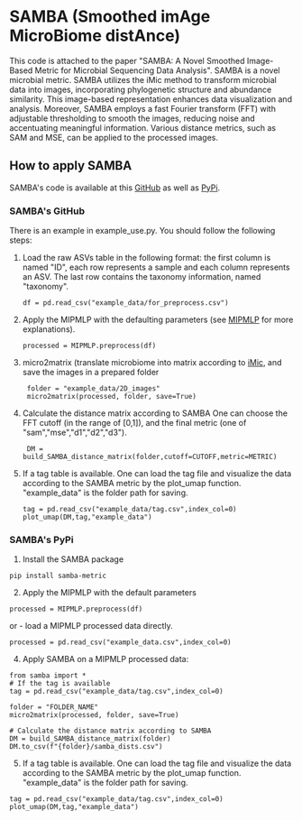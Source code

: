 # SAMBA (Smoothed imAge MicroBiome distAnce)

 This code is attached to the paper "SAMBA: A Novel Smoothed Image-Based Metric for Microbial Sequencing Data Analysis".
 SAMBA is a novel microbial metric. SAMBA utilizes the iMic method to transform microbial data into images, incorporating phylogenetic structure and abundance similarity. 
This image-based representation enhances data visualization and analysis. Moreover, SAMBA employs a fast Fourier transform (FFT) with adjustable thresholding to smooth the images,
reducing noise and accentuating meaningful information. Various distance metrics, such as SAM and MSE, can be applied to the processed images.

## How to apply SAMBA
SAMBA's code is available at this [GitHub](https://github.com/oshritshtossel/SAMBA/new/master?readme=1) as well as [PyPi](https://pypi.org/project/samba-metric/).

### SAMBA's GitHub
There is an example in example_use.py.
You should follow the following steps:
1. Load the raw ASVs table in the following format: the first column is named "ID",
   each row represents a sample and each column represents an ASV. The last row 
   contains the taxonomy information, named "taxonomy".
   
    ```
    df = pd.read_csv("example_data/for_preprocess.csv")
    ```

   
2. Apply the MIPMLP with the defaulting parameters (see [MIPMLP](https://pypi.org/project/MIPMLP/) for more explanations).

    ```
    processed = MIPMLP.preprocess(df)
    ```
    
3. micro2matrix (translate microbiome into matrix according to [iMic](https://doi.org/10.1080/19490976.2023.2224474), and save the images in a prepared folder
   
   ```
    folder = "example_data/2D_images"
    micro2matrix(processed, folder, save=True)
    ```
    
4. Calculate the distance matrix according to SAMBA
   One can choose the FFT cutoff (in the range of [0,1]), and the final metric (one of "sam","mse","d1","d2","d3").
   
   ```
    DM = build_SAMBA_distance_matrix(folder,cutoff=CUTOFF,metric=METRIC)
    ```
5. If a tag table is available. One can load the tag file and visualize the data according to the SAMBA metric by the plot_umap function.
   "example_data" is the folder path for saving.
      ```
     tag = pd.read_csv("example_data/tag.csv",index_col=0)
     plot_umap(DM,tag,"example_data")
    ```


### SAMBA's PyPi
1. Install the SAMBA package

```
pip install samba-metric
```
2. Apply the MIPMLP with the default parameters
   
```
processed = MIPMLP.preprocess(df)
```
or -  load a MIPMLP processed data directly.

```
processed = pd.read_csv("example_data.csv",index_col=0)

```

4. Apply SAMBA on a MIPMLP processed data:
```
from samba import *
# If the tag is available
tag = pd.read_csv("example_data/tag.csv",index_col=0)

folder = "FOLDER_NAME"
micro2matrix(processed, folder, save=True)

# Calculate the distance matrix according to SAMBA
DM = build_SAMBA_distance_matrix(folder)
DM.to_csv(f"{folder}/samba_dists.csv")
```
5. If a tag table is available. One can load the tag file and visualize the data according to the SAMBA metric by the plot_umap function.
   "example_data" is the folder path for saving.
```
tag = pd.read_csv("example_data/tag.csv",index_col=0)
plot_umap(DM,tag,"example_data")
```
    
    
